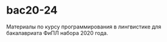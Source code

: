 # bac20-24
Материалы по курсу программирования в лингвистике для бакалавриата ФиПЛ набора 2020 года. 
